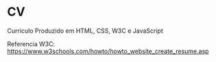 # CV
 Curriculo Produzido em HTML, CSS, W3C e JavaScript
 
 Referencia W3C: https://www.w3schools.com/howto/howto_website_create_resume.asp
